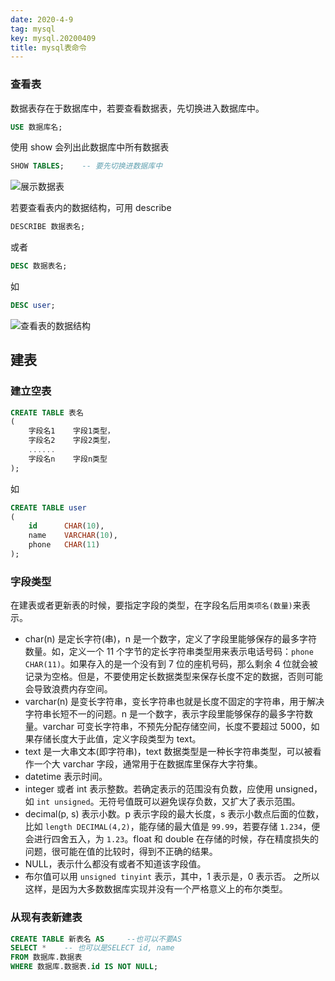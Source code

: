 ```yaml
---
date: 2020-4-9
tag: mysql
key: mysql.20200409
title: mysql表命令
---
```


### 查看表

数据表存在于数据库中，若要查看数据表，先切换进入数据库中。

```sql
USE 数据库名;
```

使用 show 会列出此数据库中所有数据表

```sql
SHOW TABLES;	-- 要先切换进数据库中
```

![展示数据表](https://i.loli.net/2020/04/10/3atzjKyNTQAB6xJ.png)

若要查看表内的数据结构，可用 describe

```sql
DESCRIBE 数据表名;
```

或者

```sql
DESC 数据表名;
```

如

```sql
DESC user;
```

![查看表的数据结构](https://i.loli.net/2020/04/10/I2YOFawuorC48GE.png)

## 建表

### 建立空表

```sql
CREATE TABLE 表名
(
	字段名1	字段1类型，
    字段名2	字段2类型，
    ......
    字段名n	字段n类型
);
```

如

```sql
CREATE TABLE user
(
	id		CHAR(10),
    name	VARCHAR(10),
    phone	CHAR(11)
);
```

### 字段类型

在建表或者更新表的时候，要指定字段的类型，在字段名后用`类项名(数量)`来表示。

+ char(n) 是定长字符(串)，n 是一个数字，定义了字段里能够保存的最多字符数量。如，定义一个 11 个字节的定长字符串类型用来表示电话号码：`phone  CHAR(11)`。如果存入的是一个没有到 7 位的座机号码，那么剩余 4 位就会被记录为空格。但是，不要使用定长数据类型来保存长度不定的数据，否则可能会导致浪费内存空间。
+ varchar(n) 是变长字符串，变长字符串也就是长度不固定的字符串，用于解决字符串长短不一的问题。n 是一个数字，表示字段里能够保存的最多字符数量。varchar 可变长字符串，不预先分配存储空间，长度不要超过 5000，如果存储长度大于此值，定义字段类型为 text。
+ text 是一大串文本(即字符串)，text 数据类型是一种长字符串类型，可以被看作一个大 varchar 字段，通常用于在数据库里保存大字符集。
+ datetime 表示时间。
+ integer 或者 int 表示整数。若确定表示的范围没有负数，应使用 unsigned，如 `int unsigned`。无符号值既可以避免误存负数，又扩大了表示范围。
+ decimal(p, s) 表示小数。p 表示字段的最大长度，s 表示小数点后面的位数，比如 `length DECIMAL(4,2)`，能存储的最大值是 `99.99`，若要存储 `1.234`，便会进行四舍五入，为 `1.23`。float 和 double 在存储的时候，存在精度损失的问题，很可能在值的比较时，得到不正确的结果。
+ NULL，表示什么都没有或者不知道该字段值。
+ 布尔值可以用 `unsigned tinyint` 表示，其中，1 表示是，0 表示否。 之所以这样，是因为大多数数据库实现并没有一个严格意义上的布尔类型。

### 从现有表新建表

```sql
CREATE TABLE 新表名 AS		--也可以不要AS
SELECT *	-- 也可以是SELECT id, name
FROM 数据库.数据表
WHERE 数据库.数据表.id IS NOT NULL;
```

